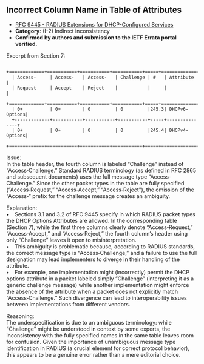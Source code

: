 ## Incorrect Column Name in Table of Attributes

- [RFC 9445 - RADIUS Extensions for DHCP-Configured Services](https://www.rfc-editor.org/rfc/rfc9445)
- **Category**: (I-2) Indirect inconsistency
- **Confirmed by authors and submission to the IETF Errata portal verified.**

Excerpt from Section 7:
```
  +=============+===========+===========+===========+=====+===============+
  | Access- 	| Access-   | Access-   | Challenge | #   | Attribute     |
  | Request 	| Accept	| Reject	|       	| 	  |           	  |
  +=============+===========+===========+===========+=====+===============+
  | 0+      	| 0+    	| 0     	| 0     	|245.3| DHCPv6-Options|
  +-------------+-----------+-----------+-----------+-----+---------------+
  | 0+      	| 0+    	| 0     	| 0     	|245.4| DHCPv4-Options|
  +=============+===========+===========+===========+=====+===============+
```

Issue:  
In the table header, the fourth column is labeled “Challenge” instead of “Access‐Challenge.” Standard RADIUS terminology (as defined in RFC 2865 and subsequent documents) uses the full message type “Access‐Challenge.” Since the other packet types in the table are fully specified (“Access‐Request,” “Access‐Accept,” “Access‐Reject”), the omission of the “Access‐” prefix for the challenge message creates an ambiguity.

Explanation:  
• Sections 3.1 and 3.2 of RFC 9445 specify in which RADIUS packet types the DHCP Options Attributes are allowed. In the corresponding table (Section 7), while the first three columns clearly denote “Access‐Request,” “Access‐Accept,” and “Access‐Reject,” the fourth column’s header using only “Challenge” leaves it open to misinterpretation.  
• This ambiguity is problematic because, according to RADIUS standards, the correct message type is “Access‐Challenge,” and a failure to use the full designation may lead implementers to diverge in their handling of the attribute.  
• For example, one implementation might (incorrectly) permit the DHCP options attribute in a packet labeled simply “Challenge” (interpreting it as a generic challenge message) while another implementation might enforce the absence of the attribute when a packet does not explicitly match “Access‐Challenge.” Such divergence can lead to interoperability issues between implementations from different vendors.

Reasoning:  
The underspecification is due to an ambiguous terminology: while “Challenge” might be understood in context by some experts, the inconsistency with the fully specified names in the same table leaves room for confusion. Given the importance of unambiguous message type identification in RADIUS (a crucial element for correct protocol behavior), this appears to be a genuine error rather than a mere editorial choice.
